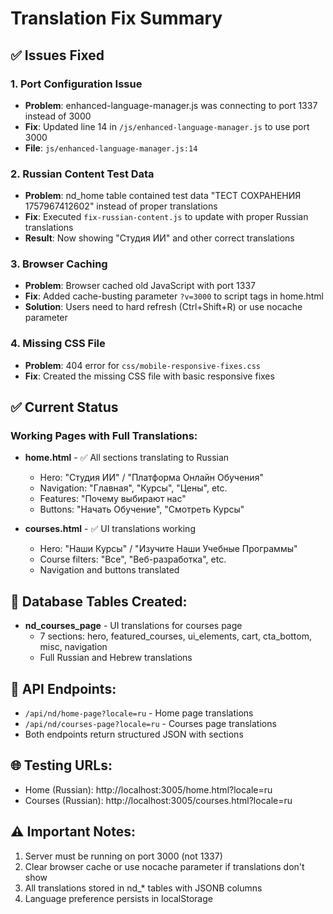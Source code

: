 # Translation Fix Summary

## ✅ Issues Fixed

### 1. Port Configuration Issue
- **Problem**: enhanced-language-manager.js was connecting to port 1337 instead of 3000
- **Fix**: Updated line 14 in `/js/enhanced-language-manager.js` to use port 3000
- **File**: `js/enhanced-language-manager.js:14`

### 2. Russian Content Test Data
- **Problem**: nd_home table contained test data "ТЕСТ СОХРАНЕНИЯ 1757967412602" instead of proper translations
- **Fix**: Executed `fix-russian-content.js` to update with proper Russian translations
- **Result**: Now showing "Студия ИИ" and other correct translations

### 3. Browser Caching
- **Problem**: Browser cached old JavaScript with port 1337
- **Fix**: Added cache-busting parameter `?v=3000` to script tags in home.html
- **Solution**: Users need to hard refresh (Ctrl+Shift+R) or use nocache parameter

### 4. Missing CSS File
- **Problem**: 404 error for `css/mobile-responsive-fixes.css`
- **Fix**: Created the missing CSS file with basic responsive fixes

## ✅ Current Status

### Working Pages with Full Translations:
- **home.html** - ✅ All sections translating to Russian
  - Hero: "Студия ИИ" / "Платформа Онлайн Обучения"
  - Navigation: "Главная", "Курсы", "Цены", etc.
  - Features: "Почему выбирают нас"
  - Buttons: "Начать Обучение", "Смотреть Курсы"

- **courses.html** - ✅ UI translations working
  - Hero: "Наши Курсы" / "Изучите Наши Учебные Программы"
  - Course filters: "Все", "Веб-разработка", etc.
  - Navigation and buttons translated

## 🔧 Database Tables Created:
- **nd_courses_page** - UI translations for courses page
  - 7 sections: hero, featured_courses, ui_elements, cart, cta_bottom, misc, navigation
  - Full Russian and Hebrew translations

## 📝 API Endpoints:
- `/api/nd/home-page?locale=ru` - Home page translations
- `/api/nd/courses-page?locale=ru` - Courses page translations
- Both endpoints return structured JSON with sections

## 🌐 Testing URLs:
- Home (Russian): http://localhost:3005/home.html?locale=ru
- Courses (Russian): http://localhost:3005/courses.html?locale=ru

## ⚠️ Important Notes:
1. Server must be running on port 3000 (not 1337)
2. Clear browser cache or use nocache parameter if translations don't show
3. All translations stored in nd_* tables with JSONB columns
4. Language preference persists in localStorage